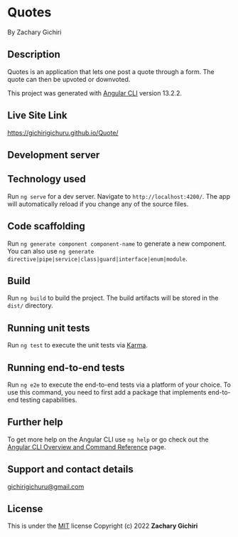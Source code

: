 # Quotes
By Zachary Gichiri
## Description
Quotes is an application that lets one post a quote through a form.
The quote can then be upvoted or downvoted.

This project was generated with [Angular CLI](https://github.com/angular/angular-cli) version 13.2.2.

## Live Site Link
https://gichirigichuru.github.io/Quote/

## Development server

## Technology used

Run `ng serve` for a dev server. Navigate to `http://localhost:4200/`. The app will automatically reload if you change any of the source files.

## Code scaffolding

Run `ng generate component component-name` to generate a new component. You can also use `ng generate directive|pipe|service|class|guard|interface|enum|module`.

## Build

Run `ng build` to build the project. The build artifacts will be stored in the `dist/` directory.

## Running unit tests

Run `ng test` to execute the unit tests via [Karma](https://karma-runner.github.io).

## Running end-to-end tests

Run `ng e2e` to execute the end-to-end tests via a platform of your choice. To use this command, you need to first add a package that implements end-to-end testing capabilities.

## Further help

To get more help on the Angular CLI use `ng help` or go check out the [Angular CLI Overview and Command Reference](https://angular.io/cli) page.

## Support and contact details
gichirigichuru@gmail.com

## License
This is under the [MIT](LICENSE) license
Copyright (c) 2022 **Zachary Gichiri**
